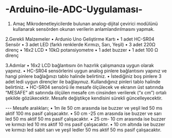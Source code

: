 # -Arduino-ile-ADC-Uygulaması-
1. Amaç
Mikrodenetleyicilerde bulunan analog-dijital çevirici modülünü kullanarak sensörden
okunan verilerin anlamlandırılmasını yapmak.

2.Gerekli Malzemeler
• Ardunio Uno Geliştirme Kartı
• 1 adet HC-SR04 Sensör
• 3 adet LED (farklı renklerde Kırmızı, Sarı, Yeşil)
• 3 adet 220Ω direnç
• 16x2 LCD
• 10kΩ potansiyometre
• 1 adet buzzer
• 1 adet 100 Ω direnç

3.Adımlar
• 16x2 LCD bağlantısını ön hazırlık çalışmanıza uygun olarak yapınız.
• HC-SR04 sensörlerini uygun analog pinlere bağlantısını yapınız ve hangi pinlere
bağlağınızı tablo halinde belirtiniz.
• İstediğiniz boş pinlere 3 adet ledi uygun dirençler ile bağlayınuz. Kullandığınız pinleri
tablo halinde belirtiniz.
• HC-SR04 sensörü ile mesafe ölçülecek ve ekranın üst satırında “MESAFE” alt satırında
ölçülen mesafe cm cinsinden verilerek (“x cm”) ortalı şekilde gözükecektir. Mesafe
değiştikçe kendisini sürekli güncelleyecektir.

--- Mesafe aralıkları;
• 1m ile 50 cm arasında ise buzzer ve yeşil led 50 ms aktif 100 ms
pasif çalışacaktır.
• 50 cm -25 cm arasında ise buzzer ve sarı led 50 ms aktif 50 ms
pasif çalışacaktır.
• 25 cm- 10 cm arasında ise buzzer ve kırmızı led 10 ms aktif 10
ms pasif çalışacaktır.
• 10 cm altında ise buzzer ve kırmızı led sabit sarı ve yeşil ledler
50 ms aktif 50 ms pasif çalışacaktır. 
